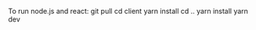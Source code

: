 
To run node.js and react:
    git pull
    cd client
    yarn install
    cd ..
    yarn install
    yarn dev